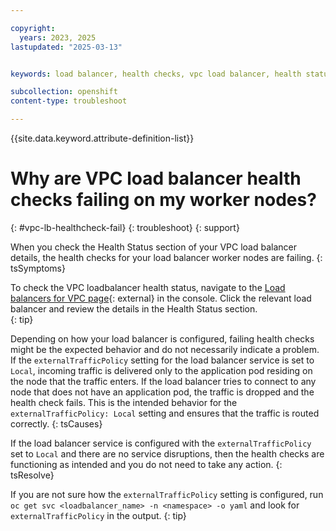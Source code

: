 ```yaml
---

copyright:
  years: 2023, 2025
lastupdated: "2025-03-13"


keywords: load balancer, health checks, vpc load balancer, health status, network

subcollection: openshift
content-type: troubleshoot

---
```


{{site.data.keyword.attribute-definition-list}}

# Why are VPC load balancer health checks failing on my worker nodes?
{: #vpc-lb-healthcheck-fail}
{: troubleshoot}
{: support}

 
When you check the Health Status section of your VPC load balancer details, the health checks for your load balancer worker nodes are failing. 
{: tsSymptoms}

To check the VPC loadbalancer health status, navigate to the [Load balancers for VPC page](https://cloud.ibm.com/infrastructure/network/loadBalancers){: external} in the console. Click the relevant load balancer and review the details in the Health Status section.  
{: tip}

Depending on how your load balancer is configured, failing health checks might be the expected behavior and do not necessarily indicate a problem. If the `externalTrafficPolicy` setting for the load balancer service is set to `Local`, incoming traffic is delivered only to the application pod residing on the node that the traffic enters. If the load balancer tries to connect to any node that does not have an application pod, the traffic is dropped and the health check fails. This is the intended behavior for the `externalTrafficPolicy: Local` setting and ensures that the traffic is routed correctly. 
{: tsCauses}

If the load balancer service is configured with the `externalTrafficPolicy` set to `Local` and there are no service disruptions, then the health checks are functioning as intended and you do not need to take any action.
{: tsResolve}

If you are not sure how the `externalTrafficPolicy` setting is configured, run `oc get svc <loadbalancer_name> -n <namespace> -o yaml` and look for `externalTrafficPolicy` in the output. 
{: tip}
